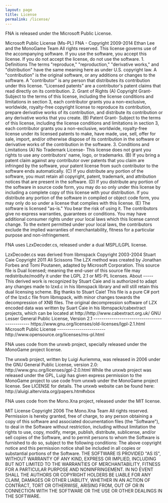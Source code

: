 ```yaml
---
layout: page
title: License
permalink: /license/
---
```


<p>FNA is released under the Microsoft Public License.</p>

<div class="license">
<p>
Microsoft Public License (Ms-PL)
FNA - Copyright 2009-2014 Ethan Lee and the MonoGame Team
All rights reserved.
This license governs use of the accompanying software. If you use the software,
you accept this license. If you do not accept the license, do not use the
software.
1. Definitions
The terms "reproduce," "reproduction," "derivative works," and "distribution"
have the same meaning here as under U.S. copyright law.
A "contribution" is the original software, or any additions or changes to the
software.
A "contributor" is any person that distributes its contribution under this
license.
"Licensed patents" are a contributor's patent claims that read directly on its
contribution.
2. Grant of Rights
(A) Copyright Grant- Subject to the terms of this license, including the
license conditions and limitations in section 3, each contributor grants you a
non-exclusive, worldwide, royalty-free copyright license to reproduce its
contribution, prepare derivative works of its contribution, and distribute its
contribution or any derivative works that you create.
(B) Patent Grant- Subject to the terms of this license, including the license
conditions and limitations in section 3, each contributor grants you a
non-exclusive, worldwide, royalty-free license under its licensed patents to
make, have made, use, sell, offer for sale, import, and/or otherwise dispose of
its contribution in the software or derivative works of the contribution in the
software.
3. Conditions and Limitations
(A) No Trademark License- This license does not grant you rights to use any
contributors' name, logo, or trademarks.
(B) If you bring a patent claim against any contributor over patents that you
claim are infringed by the software, your patent license from such contributor
to the software ends automatically.
(C) If you distribute any portion of the software, you must retain all
copyright, patent, trademark, and attribution notices that are present in the
software.
(D) If you distribute any portion of the software in source code form, you may
do so only under this license by including a complete copy of this license with
your distribution. If you distribute any portion of the software in compiled or
object code form, you may only do so under a license that complies with this
license.
(E) The software is licensed "as-is." You bear the risk of using it. The
contributors give no express warranties, guarantees or conditions. You may have
additional consumer rights under your local laws which this license cannot
change. To the extent permitted under your local laws, the contributors exclude
the implied warranties of merchantability, fitness for a particular purpose and
non-infringement.
</p>
</div>

<p>FNA uses LzxDecoder.cs, released under a dual MSPL/LGPL license.</p>

<div class="license">
<p>
LzxDecoder.cs was derived from libmspack
Copyright 2003-2004 Stuart Caie
Copyright 2011 Ali Scissons
The LZX method was created by Jonathan Forbes and Tomi Poutanen, adapted
by Microsoft Corporation.
This source file is Dual licensed; meaning the end-user of this source file
may redistribute/modify it under the LGPL 2.1 or MS-PL licenses.
About
-----
This derived work is recognized by Stuart Caie and is authorized to adapt
any changes made to lzxd.c in his libmspack library and will still retain
this dual licensing scheme. Big thanks to Stuart Caie!
This file is a pure C# port of the lzxd.c file from libmspack, with minor
changes towards the decompression of XNB files. The original decompression
software of LZX encoded data was written by Suart Caie in his
libmspack/cabextract projects, which can be located at
http://http://www.cabextract.org.uk/
GNU Lesser General Public License, Version 2.1
----------------------------------------------
https://www.gnu.org/licenses/old-licenses/lgpl-2.1.html
Microsoft Public License
------------------------
http://www.opensource.org/licenses/ms-pl.html
</p>
</div>

<p>FNA uses code from the unxwb project, specially released under the MonoGame project license.</p>

<div class="license">
<p>
The unxwb project, written by Luigi Auriemma, was released in 2006 under the
GNU General Public License, version 2.0:
http://www.gnu.org/licenses/gpl-2.0.html
While the unxwb project was released under the GPL, Luigi has given express
permission to the MonoGame project to use code from unxwb under the MonoGame
project license. See LICENSE for details.
The unxwb website can be found here:
http://aluigi.altervista.org/papers.htm#xbox
</p>
</div>

<p>FNA uses code from the Mono.Xna project, released under the MIT license.</p>

<div class="license">
<p>
MIT License
Copyright 2006 The Mono.Xna Team
All rights reserved.
Permission is hereby granted, free of charge, to any person obtaining a copy
of this software and associated documentation files (the "Software"), to deal
in the Software without restriction, including without limitation the rights
to use, copy, modify, merge, publish, distribute, sublicense, and/or sell
copies of the Software, and to permit persons to whom the Software is
furnished to do so, subject to the following conditions:
The above copyright notice and this permission notice shall be included in all
copies or substantial portions of the Software.
THE SOFTWARE IS PROVIDED "AS IS", WITHOUT WARRANTY OF ANY KIND, EXPRESS OR
IMPLIED, INCLUDING BUT NOT LIMITED TO THE WARRANTIES OF MERCHANTABILITY,
FITNESS FOR A PARTICULAR PURPOSE AND NONINFRINGEMENT. IN NO EVENT SHALL THE
AUTHORS OR COPYRIGHT HOLDERS BE LIABLE FOR ANY CLAIM, DAMAGES OR OTHER
LIABILITY, WHETHER IN AN ACTION OF CONTRACT, TORT OR OTHERWISE, ARISING FROM,
OUT OF OR IN CONNECTION WITH THE SOFTWARE OR THE USE OR OTHER DEALINGS IN THE
SOFTWARE.
</p>
</div>
